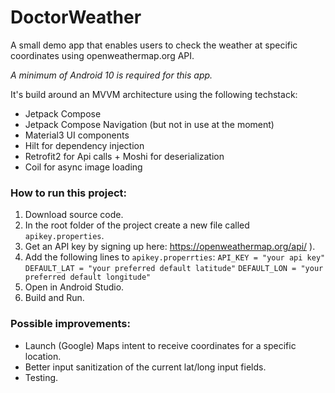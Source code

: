 # DoctorWeather
A small demo app that enables users to check the weather at specific coordinates using openweathermap.org API.

_A minimum of Android 10 is required for this app._ 

It's build around an MVVM architecture using the following techstack:
 * Jetpack Compose
 * Jetpack Compose Navigation (but not in use at the moment)
 * Material3 UI components
 * Hilt for dependency injection
 * Retrofit2 for Api calls + Moshi for deserialization
 * Coil for async image loading


### How to run this project:
1. Download source code.
2. In the root folder of the project create a new file called `apikey.properties`.
3. Get an API key by signing up here: https://openweathermap.org/api/ ).
4. Add the following lines to `apikey.properrties`: 
`API_KEY = "your api key"`
`DEFAULT_LAT = "your preferred default latitude"`
`DEFAULT_LON = "your preferred default longitude"`
5. Open in Android Studio.
6. Build and Run.

### Possible improvements:
* Launch (Google) Maps intent to receive coordinates for a specific location.
* Better input sanitization of the current lat/long input fields.
* Testing.





